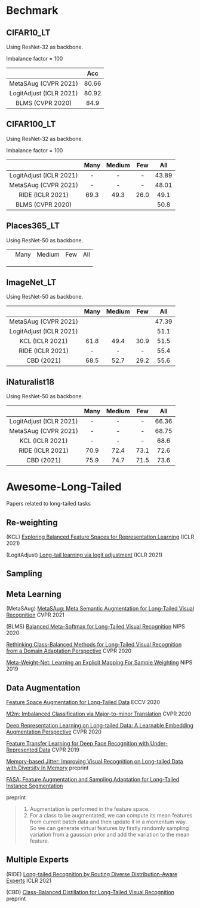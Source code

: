 



# Bechmark



## CIFAR10_LT

Using ResNet-32 as backbone.

Imbalance factor = 100

|                         |  Acc  |
| :---------------------: | :---: |
|  MetaSAug (CVPR 2021)   | 80.66 |
| LogitAdjust (ICLR 2021) | 80.92 |
|    BLMS (CVPR 2020)     | 84.9  |



## CIFAR100_LT

Using ResNet-32 as backbone.

Imbalance factor = 100

|                         | Many | Medium | Few  |  All  |
| :---------------------: | :--: | :----: | :--: | :---: |
| LogitAdjust (ICLR 2021) |  -   |   -    |  -   | 43.89 |
|  MetaSAug (CVPR 2021)   |  -   |   -    |  -   | 48.01 |
|    RIDE (ICLR 2021)     | 69.3 |  49.3  | 26.0 | 49.1  |
|    BLMS (CVPR 2020)     |      |        |      | 50.8  |



## Places365_LT

Using ResNet-50 as backbone.

|      |      |        |      |      |
| :--: | :--: | :----: | :--: | :--: |
|      | Many | Medium | Few  | All  |
|      |      |        |      |      |
|      |      |        |      |      |
|      |      |        |      |      |



## ImageNet_LT

Using ResNet-50 as backbone.

|                         | Many | Medium | Few  |  All  |
| :---------------------: | :--: | :----: | :--: | :---: |
|  MetaSAug (CVPR 2021)   |      |        |      | 47.39 |
| LogitAdjust (ICLR 2021) |      |        |      | 51.1  |
|     KCL (ICLR 2021)     | 61.8 |  49.4  | 30.9 | 51.5  |
|    RIDE (ICLR 2021)     |  -   |   -    |  -   | 55.4  |
|       CBD (2021)        | 68.5 |  52.7  | 29.2 | 55.6  |



## iNaturalist18

Using ResNet-50 as backbone.

|                         | Many | Medium | Few  |  All  |
| :---------------------: | :--: | :----: | :--: | :---: |
| LogitAdjust (ICLR 2021) |  -   |   -    |  -   | 66.36 |
|  MetaSAug (CVPR 2021)   |  -   |   -    |  -   | 68.75 |
|     KCL (ICLR 2021)     |  -   |   -    |  -   | 68.6  |
|    RIDE (ICLR 2021)     | 70.9 |  72.4  | 73.1 | 72.6  |
|       CBD (2021)        | 75.9 |  74.7  | 71.5 | 73.6  |



# Awesome-Long-Tailed

Papers related to long-tailed tasks



## Re-weighting

(KCL) [Exploring Balanced Feature Spaces for Representation Learning](https://openreview.net/pdf?id=OqtLIabPTit) (ICLR 2021)

(LogitAdjust) [Long-tail learning via logit adjustment](https://arxiv.org/pdf/2007.07314v1.pdf) (ICLR 2021)

## Sampling



## Meta Learning

(MetaSAug) [MetaSAug: Meta Semantic Augmentation for Long-Tailed Visual Recognition](https://arxiv.org/pdf/2103.12579.pdf) CVPR 2021

(BLMS) [Balanced Meta-Softmax for Long-Tailed Visual Recognition](https://papers.nips.cc/paper/2020/file/2ba61cc3a8f44143e1f2f13b2b729ab3-Paper.pdf) NIPS 2020

[Rethinking Class-Balanced Methods for Long-Tailed Visual Recognition from a Domain Adaptation Perspective](https://arxiv.org/pdf/2003.10780.pdf) CVPR 2020

[Meta-Weight-Net: Learning an Explicit Mapping For Sample Weighting](https://arxiv.org/pdf/1902.07379.pdf) NIPS 2019





## Data Augmentation



[Feature Space Augmentation for Long-Tailed Data](https://arxiv.org/pdf/2008.03673.pdf) ECCV 2020

[M2m: Imbalanced Classification via Major-to-minor Translation](https://arxiv.org/pdf/2004.00431.pdf) CVPR 2020

[Deep Representation Learning on Long-tailed Data: A Learnable Embedding Augmentation Perspective](https://arxiv.org/pdf/2002.10826.pdf) CVPR 2020

[Feature Transfer Learning for Deep Face Recognition with Under-Represented Data](https://arxiv.org/pdf/1803.09014.pdf) CVPR 2019

[Memory-based Jitter: Improving Visual Recognition on Long-tailed Data with Diversity In Memory](https://arxiv.org/pdf/2008.09809.pdf) preprint

[FASA: Feature Augmentation and Sampling Adaptation for Long-Tailed Instance Segmentation](https://arxiv.org/pdf/2102.12867.pdf)

 preprint

> 1. Augmentation is performed in the feature space.
> 2. For a class to be augmentated, we can compute its mean features from current batch data and then update it in a momentum way. So we can generate virtual features by firstly randomly sampling variation from a gaussian prior and add the variation to the mean feature.



## Multiple Experts

(RIDE) [Long-tailed Recognition by Routing Diverse Distribution-Aware Experts](https://arxiv.org/pdf/2010.01809.pdf) ICLR 2021

(CBD) [Class-Balanced Distillation for Long-Tailed Visual Recognition](https://arxiv.org/pdf/2104.05279.pdf) preprint 